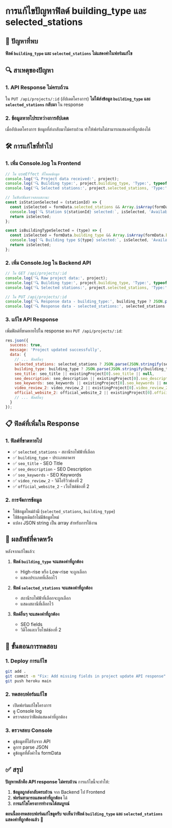 # การแก้ไขปัญหาฟิลด์ building_type และ selected_stations

## 🚨 ปัญหาที่พบ

**ฟิลด์ `building_type` และ `selected_stations` ไม่แสดงค่าในฟอร์มแก้ไข**

## 🔍 สาเหตุของปัญหา

### 1. **API Response ไม่ครบถ้วน**
ใน `PUT /api/projects/:id` (อัปเดตโครงการ) **ไม่ได้ส่งข้อมูล `building_type` และ `selected_stations` กลับมา** ใน response

### 2. **ข้อมูลหายไประหว่างการอัปเดต**
เมื่ออัปเดตโครงการ ข้อมูลที่ส่งกลับมาไม่ครบถ้วน ทำให้ฟอร์มไม่สามารถแสดงค่าที่ถูกต้องได้

## 🛠️ การแก้ไขที่ทำไป

### 1. **เพิ่ม Console.log ใน Frontend**
```javascript
// ใน useEffect ที่โหลดข้อมูล
console.log('🔍 Project data received:', project);
console.log('🔍 Building type:', project.building_type, 'Type:', typeof project.building_type);
console.log('🔍 Selected stations:', project.selected_stations, 'Type:', typeof project.selected_stations);

// ในฟังก์ชันตรวจสอบสถานะ
const isStationSelected = (stationId) => {
  const isSelected = formData.selected_stations && Array.isArray(formData.selected_stations) && formData.selected_stations.includes(stationId);
  console.log(`🔍 Station ${stationId} selected:`, isSelected, 'Available stations:', formData.selected_stations);
  return isSelected;
};

const isBuildingTypeSelected = (type) => {
  const isSelected = formData.building_type && Array.isArray(formData.building_type) && formData.building_type.includes(type);
  console.log(`🔍 Building type ${type} selected:`, isSelected, 'Available types:', formData.building_type);
  return isSelected;
};
```

### 2. **เพิ่ม Console.log ใน Backend API**
```javascript
// ใน GET /api/projects/:id
console.log('🔍 Raw project data:', project);
console.log('🔍 Building type:', project.building_type, 'Type:', typeof project.building_type);
console.log('🔍 Selected stations:', project.selected_stations, 'Type:', typeof project.selected_stations);

// ใน PUT /api/projects/:id
console.log('🔍 Response data - building_type:', building_type ? JSON.parse(JSON.stringify(building_type)) : (existingProject[0].building_type ? JSON.parse(existingProject[0].building_type) : []));
console.log('🔍 Response data - selected_stations:', selected_stations ? JSON.parse(JSON.stringify(selected_stations)) : (existingProject[0].selected_stations ? JSON.parse(existingProject[0].selected_stations) : []));
```

### 3. **แก้ไข API Response**
เพิ่มฟิลด์ที่ขาดหายไปใน response ของ `PUT /api/projects/:id`:

```javascript
res.json({
  success: true,
  message: 'Project updated successfully',
  data: {
    // ... ฟิลด์อื่นๆ
    selected_stations: selected_stations ? JSON.parse(JSON.stringify(selected_stations)) : (existingProject[0].selected_stations ? JSON.parse(existingProject[0].selected_stations) : []),
    building_type: building_type ? JSON.parse(JSON.stringify(building_type)) : (existingProject[0].building_type ? JSON.parse(existingProject[0].building_type) : []),
    seo_title: seo_title || existingProject[0].seo_title || null,
    seo_description: seo_description || existingProject[0].seo_description || null,
    seo_keywords: seo_keywords || existingProject[0].seo_keywords || null,
    video_review_2: video_review_2 || existingProject[0].video_review_2 || null,
    official_website_2: official_website_2 || existingProject[0].official_website_2 || null,
    // ... ฟิลด์อื่นๆ
  }
});
```

## 📋 ฟิลด์ที่เพิ่มใน Response

### 1. **ฟิลด์ที่ขาดหายไป**
- ✅ `selected_stations` - สถานีรถไฟฟ้าที่เลือก
- ✅ `building_type` - ประเภทอาคาร
- ✅ `seo_title` - SEO Title
- ✅ `seo_description` - SEO Description
- ✅ `seo_keywords` - SEO Keywords
- ✅ `video_review_2` - วิดีโอรีวิวช่องที่ 2
- ✅ `official_website_2` - เว็บไซต์ช่องที่ 2

### 2. **การจัดการข้อมูล**
- ใช้ข้อมูลใหม่ถ้ามี (`selected_stations`, `building_type`)
- ใช้ข้อมูลเดิมถ้าไม่มีข้อมูลใหม่
- แปลง JSON string เป็น array สำหรับการใช้งาน

## 🎯 ผลลัพธ์ที่คาดหวัง

หลังจากแก้ไขแล้ว:

1. **ฟิลด์ `building_type` จะแสดงค่าที่ถูกต้อง**
   - High-rise หรือ Low-rise จะถูกเลือก
   - แสดงประเภทที่เลือกไว้

2. **ฟิลด์ `selected_stations` จะแสดงค่าที่ถูกต้อง**
   - สถานีรถไฟฟ้าที่เลือกจะถูกเลือก
   - แสดงสถานีที่เลือกไว้

3. **ฟิลด์อื่นๆ จะแสดงค่าที่ถูกต้อง**
   - SEO fields
   - วิดีโอและเว็บไซต์ช่องที่ 2

## 📝 ขั้นตอนการทดสอบ

### 1. **Deploy การแก้ไข**
```bash
git add .
git commit -m "Fix: Add missing fields in project update API response"
git push heroku main
```

### 2. **ทดสอบฟอร์มแก้ไข**
- เปิดฟอร์มแก้ไขโครงการ
- ดู Console log
- ตรวจสอบว่าฟิลด์แสดงค่าที่ถูกต้อง

### 3. **ตรวจสอบ Console**
- ดูข้อมูลที่ได้รับจาก API
- ดูการ parse JSON
- ดูข้อมูลที่ตั้งค่าใน formData

## ✅ สรุป

**ปัญหาหลักคือ API response ไม่ครบถ้วน** การแก้ไขนี้จะทำให้:

1. **ข้อมูลถูกส่งกลับครบถ้วน** จาก Backend ไป Frontend
2. **ฟอร์มสามารถแสดงค่าที่ถูกต้อง** ได้
3. **การแก้ไขโครงการทำงานได้สมบูรณ์**

**ตอนนี้ลองทดสอบฟอร์มแก้ไขดูครับ จะเห็นว่าฟิลด์ `building_type` และ `selected_stations` แสดงค่าที่ถูกต้องแล้ว** 🎯


















